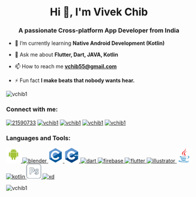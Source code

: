 <h1 align="center">Hi 👋, I'm Vivek Chib</h1>
<h3 align="center">A passionate Cross-platform App Developer from India</h3>

- 🌱 I’m currently learning **Native Android Development (Kotlin)**

- 💬 Ask me about **Flutter, Dart, JAVA, Kotlin**

- 📫 How to reach me **vchib55@gmail.com**

- ⚡ Fun fact **I make beats that nobody wants hear.**

<p align="left"> <img src="https://komarev.com/ghpvc/?username=vchib1&label=Profile%20views&color=0e75b6&style=flat" alt="vchib1" /> </p>

<h3 align="left">Connect with me:</h3>
<p align="left">
<a href="https://stackoverflow.com/users/21590733" target="blank"><img align="center" src="https://raw.githubusercontent.com/rahuldkjain/github-profile-readme-generator/master/src/images/icons/Social/stack-overflow.svg" alt="21590733" height="30" width="40" /></a>
<a href="https://fb.com/vchib1" target="blank"><img align="center" src="https://raw.githubusercontent.com/rahuldkjain/github-profile-readme-generator/master/src/images/icons/Social/facebook.svg" alt="vchib1" height="30" width="40" /></a>
<a href="https://www.leetcode.com/vchib1" target="blank"><img align="center" src="https://raw.githubusercontent.com/rahuldkjain/github-profile-readme-generator/master/src/images/icons/Social/leet-code.svg" alt="vchib1" height="30" width="40" /></a>
<a href="https://reddit.com/vchib1" target="blank"><img align="center" src="https://upload.wikimedia.org/wikipedia/en/b/bd/Reddit_Logo_Icon.svg" alt="vchib1" height="30" width="40" /></a>
<a href="https://steamcommunity.com/id/vchib1" target="blank"><img align="center" src="https://upload.wikimedia.org/wikipedia/commons/8/83/Steam_icon_logo.svg" alt="vchib1" height="30" width="40" /></a>
</p>

<h3 align="left">Languages and Tools:</h3>
<p align="left"> <a href="https://developer.android.com" target="_blank" rel="noreferrer"> <img src="https://raw.githubusercontent.com/devicons/devicon/master/icons/android/android-original-wordmark.svg" alt="android" width="40" height="40"/> </a> <a href="https://www.blender.org/" target="_blank" rel="noreferrer"> <img src="https://download.blender.org/branding/community/blender_community_badge_white.svg" alt="blender" width="40" height="40"/> </a> <a href="https://www.cprogramming.com/" target="_blank" rel="noreferrer"> <img src="https://raw.githubusercontent.com/devicons/devicon/master/icons/c/c-original.svg" alt="c" width="40" height="40"/> </a> <a href="https://www.w3schools.com/cpp/" target="_blank" rel="noreferrer"> <img src="https://raw.githubusercontent.com/devicons/devicon/master/icons/cplusplus/cplusplus-original.svg" alt="cplusplus" width="40" height="40"/> </a> <a href="https://dart.dev" target="_blank" rel="noreferrer"> <img src="https://www.vectorlogo.zone/logos/dartlang/dartlang-icon.svg" alt="dart" width="40" height="40"/> </a> <a href="https://firebase.google.com/" target="_blank" rel="noreferrer"> <img src="https://www.vectorlogo.zone/logos/firebase/firebase-icon.svg" alt="firebase" width="40" height="40"/> </a> <a href="https://flutter.dev" target="_blank" rel="noreferrer"> <img src="https://www.vectorlogo.zone/logos/flutterio/flutterio-icon.svg" alt="flutter" width="40" height="40"/> </a> <a href="https://www.adobe.com/in/products/illustrator.html" target="_blank" rel="noreferrer"> <img src="https://www.vectorlogo.zone/logos/adobe_illustrator/adobe_illustrator-icon.svg" alt="illustrator" width="40" height="40"/> </a> <a href="https://www.java.com" target="_blank" rel="noreferrer"> <img src="https://raw.githubusercontent.com/devicons/devicon/master/icons/java/java-original.svg" alt="java" width="40" height="40"/> </a> <a href="https://kotlinlang.org" target="_blank" rel="noreferrer"> <img src="https://www.vectorlogo.zone/logos/kotlinlang/kotlinlang-icon.svg" alt="kotlin" width="40" height="40"/> </a> <a href="https://www.photoshop.com/en" target="_blank" rel="noreferrer"> <img src="https://raw.githubusercontent.com/devicons/devicon/master/icons/photoshop/photoshop-line.svg" alt="photoshop" width="40" height="40"/> </a> <a href="https://www.adobe.com/products/xd.html" target="_blank" rel="noreferrer"> <img src="https://cdn.worldvectorlogo.com/logos/adobe-xd.svg" alt="xd" width="40" height="40"/> </a> </p>

<p><img align="left" src="https://github-readme-stats.vercel.app/api/top-langs?username=vchib1&show_icons=true&locale=en&layout=compact" alt="vchib1" /></p>
